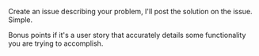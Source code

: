 Create an issue describing your problem, I'll post the solution on the issue. Simple. 

Bonus points if it's a user story that accurately details some functionality you are trying to accomplish. 
